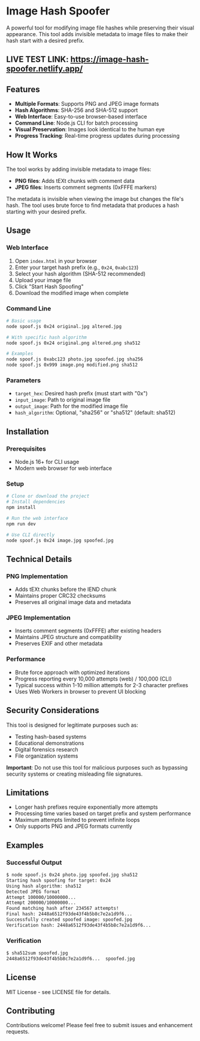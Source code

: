# Image Hash Spoofer

A powerful tool for modifying image file hashes while preserving their visual appearance. This tool adds invisible metadata to image files to make their hash start with a desired prefix.

## LIVE TEST LINK: https://image-hash-spoofer.netlify.app/

## Features

- **Multiple Formats**: Supports PNG and JPEG image formats
- **Hash Algorithms**: SHA-256 and SHA-512 support
- **Web Interface**: Easy-to-use browser-based interface
- **Command Line**: Node.js CLI for batch processing
- **Visual Preservation**: Images look identical to the human eye
- **Progress Tracking**: Real-time progress updates during processing

## How It Works

The tool works by adding invisible metadata to image files:
- **PNG files**: Adds tEXt chunks with comment data
- **JPEG files**: Inserts comment segments (0xFFFE markers)

The metadata is invisible when viewing the image but changes the file's hash. The tool uses brute force to find metadata that produces a hash starting with your desired prefix.

## Usage

### Web Interface

1. Open `index.html` in your browser
2. Enter your target hash prefix (e.g., `0x24`, `0xabc123`)
3. Select your hash algorithm (SHA-512 recommended)
4. Upload your image file
5. Click "Start Hash Spoofing"
6. Download the modified image when complete

### Command Line

```bash
# Basic usage
node spoof.js 0x24 original.jpg altered.jpg

# With specific hash algorithm
node spoof.js 0x24 original.png altered.png sha512

# Examples
node spoof.js 0xabc123 photo.jpg spoofed.jpg sha256
node spoof.js 0x999 image.png modified.png sha512
```

### Parameters

- `target_hex`: Desired hash prefix (must start with "0x")
- `input_image`: Path to original image file
- `output_image`: Path for the modified image file
- `hash_algorithm`: Optional, "sha256" or "sha512" (default: sha512)

## Installation

### Prerequisites

- Node.js 16+ for CLI usage
- Modern web browser for web interface

### Setup

```bash
# Clone or download the project
# Install dependencies
npm install

# Run the web interface
npm run dev

# Use CLI directly
node spoof.js 0x24 image.jpg spoofed.jpg
```

## Technical Details

### PNG Implementation
- Adds tEXt chunks before the IEND chunk
- Maintains proper CRC32 checksums
- Preserves all original image data and metadata

### JPEG Implementation
- Inserts comment segments (0xFFFE) after existing headers
- Maintains JPEG structure and compatibility
- Preserves EXIF and other metadata

### Performance
- Brute force approach with optimized iterations
- Progress reporting every 10,000 attempts (web) / 100,000 (CLI)
- Typical success within 1-10 million attempts for 2-3 character prefixes
- Uses Web Workers in browser to prevent UI blocking

## Security Considerations

This tool is designed for legitimate purposes such as:
- Testing hash-based systems
- Educational demonstrations
- Digital forensics research
- File organization systems

**Important**: Do not use this tool for malicious purposes such as bypassing security systems or creating misleading file signatures.

## Limitations

- Longer hash prefixes require exponentially more attempts
- Processing time varies based on target prefix and system performance
- Maximum attempts limited to prevent infinite loops
- Only supports PNG and JPEG formats currently

## Examples

### Successful Output
```bash
$ node spoof.js 0x24 photo.jpg spoofed.jpg sha512
Starting hash spoofing for target: 0x24
Using hash algorithm: sha512
Detected JPEG format
Attempt 100000/10000000...
Attempt 200000/10000000...
Found matching hash after 234567 attempts!
Final hash: 2448a6512f93de43f4b5b8c7e2a1d9f6...
Successfully created spoofed image: spoofed.jpg
Verification hash: 2448a6512f93de43f4b5b8c7e2a1d9f6...
```

### Verification
```bash
$ sha512sum spoofed.jpg
2448a6512f93de43f4b5b8c7e2a1d9f6...  spoofed.jpg
```

## License

MIT License - see LICENSE file for details.

## Contributing

Contributions welcome! Please feel free to submit issues and enhancement requests.
